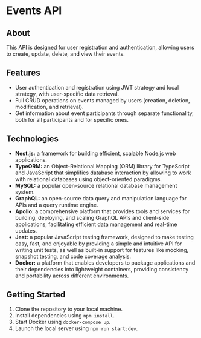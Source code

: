 # Events API

## About

This API is designed for user registration and authentication, allowing users to create, update, delete, and view their events.

## Features

- User authentication and registration using JWT strategy and local strategy, with user-specific data retrieval.
- Full CRUD operations on events managed by users (creation, deletion, modification, and retrieval).
- Get information about event participants through separate functionality, both for all participants and for specific ones.

## Technologies

- **Nest.js:** a framework for building efficient, scalable Node.js web applications.
- **TypeORM:** an Object-Relational Mapping (ORM) library for TypeScript and JavaScript that simplifies database interaction by allowing to work with relational databases using object-oriented paradigms.
- **MySQL:** a popular open-source relational database management system.
- **GraphQL:** an open-source data query and manipulation language for APIs and a query runtime engine.
- **Apollo:** a comprehensive platform that provides tools and services for building, deploying, and scaling GraphQL APIs and client-side applications, facilitating efficient data management and real-time updates.
- **Jest:** a popular JavaScript testing framework, designed to make testing easy, fast, and enjoyable by providing a simple and intuitive API for writing unit tests, as well as built-in support for features like mocking, snapshot testing, and code coverage analysis.
- **Docker:** a platform that enables developers to package applications and their dependencies into lightweight containers, providing consistency and portability across different environments.

## Getting Started

1. Clone the repository to your local machine.
2. Install dependencies using `npm install`.
3. Start Docker using `docker-compose up`.
4. Launch the local server using `npm run start:dev`.
